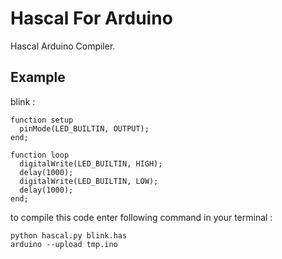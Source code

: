 # Hascal For Arduino
Hascal Arduino Compiler.

## Example 
blink :
```
function setup
  pinMode(LED_BUILTIN, OUTPUT);
end;

function loop
  digitalWrite(LED_BUILTIN, HIGH);   
  delay(1000);                       
  digitalWrite(LED_BUILTIN, LOW);
  delay(1000);
end;
```

to compile this code enter following command in your terminal :
```
python hascal.py blink.has
arduino --upload tmp.ino
```

